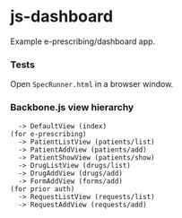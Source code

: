 js-dashboard
============

Example e-prescribing/dashboard app.

### Tests

Open `SpecRunner.html` in a browser window.

### Backbone.js view hierarchy
```
  -> DefaultView (index)
(for e-prescribing)
  -> PatientListView (patients/list)
  -> PatientAddView (patients/add)
  -> PatientShowView (patients/show)
  -> DrugListView (drugs/list)
  -> DrugAddView (drugs/add)
  -> FormAddView (forms/add)
(for prior auth)
  -> RequestListView (requests/list)
  -> RequestAddView (requests/add)
```
